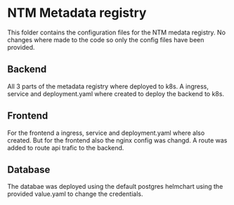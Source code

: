 # NTM Metadata registry

This folder contains the configuration files for the NTM medata registry. No changes where made to the code so only the config files have been provided. 

## Backend
All 3 parts of the metadata registry where deployed to k8s. A ingress, service and deployment.yaml where created to deploy the backend to k8s.

## Frontend
For the frontend a ingress, service and deployment.yaml where also created. But for the frontend also the nginx config was changd. A route was added to route api trafic to the backend. 


## Database
The databae was deployed using the default postgres helmchart using the provided value.yaml to change the credentials. 




